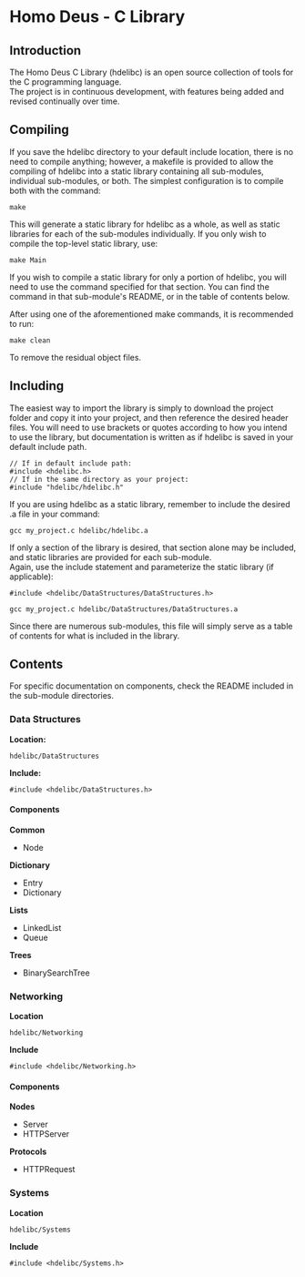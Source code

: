 #  Homo Deus - C Library

## Introduction

The Homo Deus C Library (hdelibc) is an open source collection of tools for the C programming language.  
The project is in continuous development, with features being added and revised continually over time.  

## Compiling

If you save the hdelibc directory to your default include location, there is no need to compile anything; however, a makefile is provided to allow the compiling of hdelibc into a static library containing all sub-modules, individual sub-modules, or both.  The simplest configuration is to compile both with the command:

```
make
```

This will generate a static library for hdelibc as a whole, as well as static libraries for each of the sub-modules individually.  If you only wish to compile the top-level static library, use:

```
make Main
```

If you wish to compile a static library for only a portion of hdelibc, you will need to use the command specified for that section.  You can find the command in that sub-module's README, or in the table of contents below.

After using one of the aforementioned make commands, it is recommended to run:

```
make clean
```

To remove the residual object files.

## Including

The easiest way to import the library is simply to download the project folder and copy it into your project, and then reference the desired header files.  You will need to use brackets or quotes according to how you intend to use the library, but documentation is written as if hdelibc is saved in your default include path.

```
// If in default include path:
#include <hdelibc.h>
// If in the same directory as your project:
#include "hdelibc/hdelibc.h"
```

If you are using hdelibc as a static library, remember to include the desired .a file in your command:

```
gcc my_project.c hdelibc/hdelibc.a
```

If only a section of the library is desired, that section alone may be included, and static libraries are provided for each sub-module.  
Again, use the include statement and parameterize the static library (if applicable):

```
#include <hdelibc/DataStructures/DataStructures.h>
```

```
gcc my_project.c hdelibc/DataStructures/DataStructures.a
```

Since there are numerous sub-modules, this file will simply serve as a table of contents for what is included in the library. 

## Contents

For specific documentation on components, check the README included in the sub-module directories.  


### Data Structures

**Location:**

```
hdelibc/DataStructures
```

**Include:**

```
#include <hdelibc/DataStructures.h>
```

#### Components

**Common**

* Node

**Dictionary**

* Entry
* Dictionary

**Lists**

* LinkedList
* Queue

**Trees**

* BinarySearchTree

### Networking

**Location**

```
hdelibc/Networking
```

**Include**

```
#include <hdelibc/Networking.h>
```

#### Components

**Nodes**

* Server
* HTTPServer

**Protocols**

* HTTPRequest

### Systems

**Location**

```
hdelibc/Systems
```

**Include**

```
#include <hdelibc/Systems.h>
```


